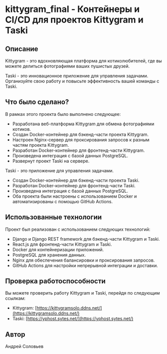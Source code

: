 # kittygram_final - Контейнеры и CI/CD для проектов Kittygram и Taski

## Описание

Kittygram - это вдохновляющая платформа для котиколюбителей, где вы можете делиться фотографиями ваших пушистых друзей.

Taski - это инновационное приложение для управления задачами. Организуйте свою работу и повысьте эффективность вашей команды с Taski.

## Что было сделано?

В рамках этого проекта было выполнено следующее:

- Разработана веб-платформа Kittygram для обмена фотографиями котиков.
- Создан Docker-контейнер для бэкенд-части проекта Kittygram.
- Настроен Nginx-сервер для проксирования запросов к разным частям проекта Kittygram.
- Разработан Docker-контейнер для фронтенд-части Kittygram.
- Произведена интеграция с базой данных PostgreSQL.
- Развернут проект Taski на сервере.

Taski - это приложение для управления задачами.
- Создан Docker-контейнер для бэкенд-части проекта Taski.
- Разработан Docker-контейнер для фронтенд-части Taski.
- Произведена интеграция с базой данных PostgreSQL.
- Оба проекта были настроены с использованием Docker и автоматизированы с помощью GitHub Actions.

## Использованные технологии

Проект был реализован с использованием следующих технологий:

- Django и Django REST framework для бэкенд-части Kittygram и Taski.
- React.js для фронтенд-части Kittygram и Taski.
- Docker для контейнеризации приложений.
- PostgreSQL для хранения данных.
- Nginx для обеспечения балансировки и проксирования запросов.
- GitHub Actions для настройки непрерывной интеграции и доставки.

## Проверка работоспособности

Вы можете проверить работу Kittygram и Taski, перейдя по следующим ссылкам:

- Kittygram: [https://kittygramsolo.ddns.net/](https://kittygramsolo.ddns.net/)
- Taski: [https://yphost.sytes.net/](https://yphost.sytes.net/)

## Автор

Андрей Соловьев